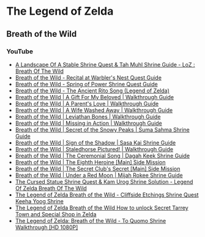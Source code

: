 # The Legend of Zelda

## Breath of the Wild

### YouTube

* [A Landscape Of A Stable Shrine Quest & Tah Muhl Shrine Guide - LoZ : Breath Of The Wild](https://www.youtube.com/watch?v=MNhpg-vpktk)
* [Breath of the Wild - Recital at Warbler's Nest Quest Guide](https://www.youtube.com/watch?v=LeM4bfJ3Ecg)
* [Breath of the Wild - Spring of Power Shrine Quest Guide](https://www.youtube.com/watch?v=vyWEla3Dr5E)
* [Breath of the Wild - The Ancient Rito Song (Legend of Zelda)](https://www.youtube.com/watch?v=lxwajtL7T6U)
* [Breath of the Wild | A Gift For My Beloved | Walkthrough Guide](https://www.youtube.com/watch?v=kpDWiZLjcBA)
* [Breath of the Wild | A Parent's Love | Walkthrough Guide](https://www.youtube.com/watch?v=ckjrm5uliQU)
* [Breath of the Wild | A Wife Washed Away | Walkthrough Guide](https://www.youtube.com/watch?v=7CIXCBk4JXw)
* [Breath of the Wild | Leviathan Bones | Walkthrough Guide](https://www.youtube.com/watch?v=xSa1pksaDws)
* [Breath of the Wild | Missing in Action | Walkthrough Guide](https://www.youtube.com/watch?v=AmFh7JEjTac)
* [Breath of the Wild | Secret of the Snowy Peaks | Suma Sahma Shrine Guide](https://www.youtube.com/watch?v=GGJZHQAYJ-4)
* [Breath of the Wild | Sign of the Shadow | Sasa Kai Shrine Guide](https://www.youtube.com/watch?v=1tnUhMXXEqU)
* [Breath of the Wild | Staledhorse Pictured! | Walkthrough Guide](https://www.youtube.com/watch?v=iQXri6d0NpE)
* [Breath of the Wild | The Ceremonial Song | Dagah Keek Shrine Guide](https://www.youtube.com/watch?v=sUGVQVPha6w)
* [Breath of the Wild | The Eighth Heroine [Main] Side Mission](https://www.youtube.com/watch?v=y05sLansan4)
* [Breath of the Wild | The Secret Club's Secret [Main] Side Mission](https://www.youtube.com/watch?v=AJEpYi5jOlw)
* [Breath of the Wild | Under a Red Moon | Mijah Rokee Shrine Guide](https://www.youtube.com/watch?v=UEAn0Ev-dP0)
* [The Cursed Statue Shrine Quest & Kam Urog Shrine Solution - Legend Of Zelda Breath Of The Wild](https://www.youtube.com/watch?v=W8wEEIdaV1s)
* [The Legend of Zelda Breath of the Wild - Cliffside Etchings Shrine Quest Keeha Yoog Shrine](https://www.youtube.com/watch?v=FP6v9mRle8E)
* [The Legend of Zelda Breath of the Wild How to unlock Secret Tarrey Town and Special Shop in Zelda](https://www.youtube.com/watch?v=ZJggw0bbZUo)
* [The Legend of Zelda: Breath of the Wild - To Quomo Shrine Walkthrough [HD 1080P]](https://www.youtube.com/watch?v=GJA-3Lvw9Ro)
